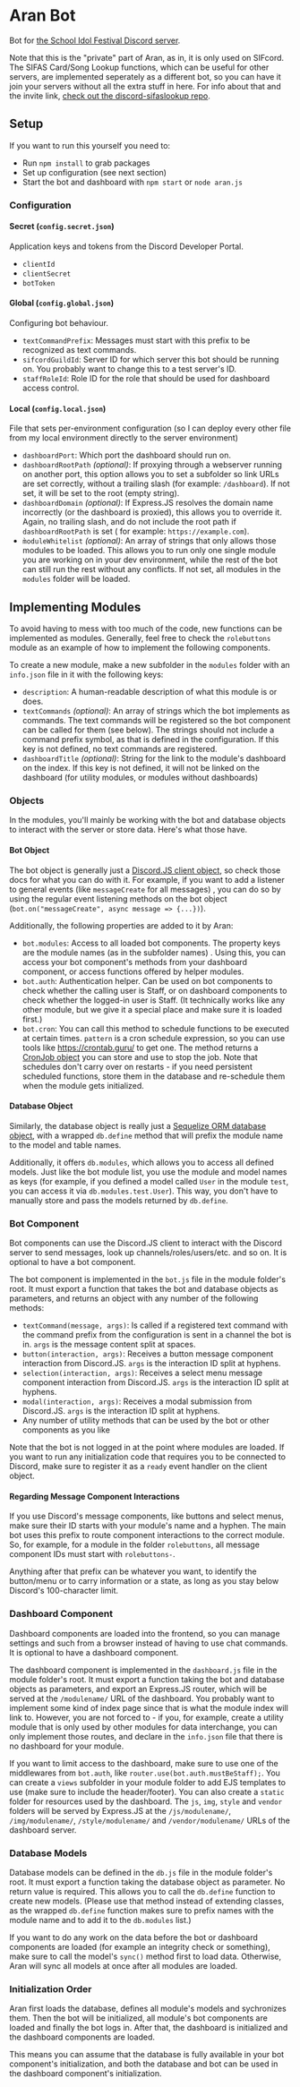 # Aran Bot

Bot for [the School Idol Festival Discord server](https://discord.gg/sif).

Note that this is the "private" part of Aran, as in, it is only used on SIFcord.  
The SIFAS Card/Song Lookup functions, which can be useful for other servers, are implemented seperately as a different
bot, so you can have it join your servers without all the extra stuff in here. For info about that and the invite
link, [check out the discord-sifaslookup repo](https://github.com/Suyooo/discord-sifaslookup/).

## Setup

If you want to run this yourself you need to:

* Run `npm install` to grab packages
* Set up configuration (see next section)
* Start the bot and dashboard with `npm start` or `node aran.js`

### Configuration

#### Secret (`config.secret.json`)

Application keys and tokens from the Discord Developer Portal.

* `clientId`
* `clientSecret`
* `botToken`

#### Global (`config.global.json`)

Configuring bot behaviour.

* `textCommandPrefix`: Messages must start with this prefix to be recognized as text commands.
* `sifcordGuildId`: Server ID for which server this bot should be running on. You probably want to change this to a test
  server's ID.
* `staffRoleId`: Role ID for the role that should be used for dashboard access control.

#### Local (`config.local.json`)

File that sets per-environment configuration (so I can deploy every other file from my local environment directly to the
server environment)

* `dashboardPort`: Which port the dashboard should run on.
* `dashboardRootPath` *(optional)*: If proxying through a webserver running on another port, this option allows you to
  set a subfolder so link URLs are set correctly, without a trailing slash (for example: `/dashboard`). If not set, it
  will be set to the root (empty string).
* `dashboardDomain` *(optional)*: If Express.JS resolves the domain name incorrectly (or the dashboard is proxied), this
  allows you to override it. Again, no trailing slash, and do not include the root path if `dashboardRootPath` is set (
  for example: `https://example.com`).
* `m̀oduleWhitelist` *(optional)*: An array of strings that only allows those modules to be loaded. This allows you to
  run only one single module you are working on in your dev environment, while the rest of the bot can still run the
  rest without any conflicts. If not set, all modules in the `modules` folder will be loaded.

## Implementing Modules

To avoid having to mess with too much of the code, new functions can be implemented as modules. Generally, feel free to
check the `rolebuttons` module as an example of how to implement the following components.

To create a new module, make a new subfolder in the `modules` folder with an `info.json` file in it with the following
keys:

* `description`: A human-readable description of what this module is or does.
* `textCommands` *(optional)*: An array of strings which the bot implements as commands. The text commands will be
  registered so the bot component can be called for them (see below). The strings should not include a command prefix
  symbol, as that is defined in the configuration. If this key is not defined, no text commands are registered.
* `dashboardTitle` *(optional)*: String for the link to the module's dashboard on the index. If this key is not defined,
  it will not be linked on the dashboard (for utility modules, or modules without dashboards)

### Objects

In the modules, you'll mainly be working with the bot and database objects to interact with the server or store data.
Here's what those have.

#### Bot Object

The bot object is generally just
a [Discord.JS client object](https://discord.js.org/#/docs/discord.js/14.0.3/class/Client), so check those docs for what
you can do with it. For example, if you want to add a listener to general events (like `messageCreate` for all messages)
, you can do so by using the regular event listening methods on the bot
object (`bot.on("messageCreate", async message => {...})`).

Additionally, the following properties are added to it by Aran:

* `bot.modules`: Access to all loaded bot components. The property keys are the module names (as in the subfolder names)
  . Using this, you can access your bot component's methods from your dashboard component, or access functions offered
  by helper modules.
* `bot.auth`: Authentication helper. Can be used on bot components to check whether the calling user is Staff, or on
  dashboard components to check whether the logged-in user is Staff. (It technically works like any other module, but we
  give it a special place and make sure it is loaded first.)
* `bot.cron`: You can call this method to schedule functions to be executed at certain times.
  `pattern` is a cron schedule expression, so you can use tools like https://crontab.guru/ to get one. The method
  returns a [CronJob object](https://www.npmjs.com/package/cron) you can store and use to stop the job. Note that
  schedules don't carry over on restarts - if you need persistent scheduled functions, store them in the database and
  re-schedule them when the module gets initialized.

#### Database Object

Similarly, the database object is really just
a [Sequelize ORM database object](https://sequelize.org/docs/v6/category/core-concepts/), with a wrapped `db.define`
method that will prefix the module name to the model and table names.

Additionally, it offers `db.modules`, which allows you to access all defined models. Just like the bot module list, you
use the module and model names as keys (for example, if you defined a model called `User` in the module `test`, you can
access it via `db.modules.test.User`). This way, you don't have to manually store and pass the models returned
by `db.define`.

### Bot Component

Bot components can use the Discord.JS client to interact with the Discord server to send messages, look up
channels/roles/users/etc. and so on. It is optional to have a bot component.

The bot component is implemented in the `bot.js` file in the module folder's root. It must export a function that takes
the bot and database objects as parameters, and returns an object with any number of the following methods:

* `textCommand(message, args)`: Is called if a registered text command with the command prefix from the configuration is
  sent in a channel the bot is in. `args` is the message content split at spaces.
* `button(interaction, args)`: Receives a button message component interaction from Discord.JS. `args` is the
  interaction ID split at hyphens.
* `selection(interaction, args)`: Receives a select menu message component interaction from Discord.JS. `args` is the
  interaction ID split at hyphens.
* `modal(interaction, args)`: Receives a modal submission from Discord.JS. `args` is the interaction ID split at
  hyphens.
* Any number of utility methods that can be used by the bot or other components as you like

Note that the bot is not logged in at the point where modules are loaded. If you want to run any initialization code
that requires you to be connected to Discord, make sure to register it as a `ready` event handler on the client object.

#### Regarding Message Component Interactions

If you use Discord's message components, like buttons and select menus, make sure their ID starts with your module's
name and a hyphen. The main bot uses this prefix to route component interactions to the correct module. So, for example,
for a module in the folder `rolebuttons`, all message component IDs must start with `rolebuttons-`.

Anything after that prefix can be whatever you want, to identify the button/menu or to carry information or a state, as
long as you stay below Discord's 100-character limit.

### Dashboard Component

Dashboard components are loaded into the frontend, so you can manage settings and such from a browser instead of having
to use chat commands. It is optional to have a dashboard component.

The dashboard component is implemented in the `dashboard.js` file in the module folder's root. It must export a function
taking the bot and database objects as parameters, and export an Express.JS router, which will be served at
the `/modulename/` URL of the dashboard. You probably want to implement some kind of index page since that is what the
module index will link to. However, you are not forced to - if you, for example, create a utility module that is only
used by other modules for data interchange, you can only implement those routes, and declare in the `info.json` file
that there is no dashboard for your module.

If you want to limit access to the dashboard, make sure to use one of the middlewares from
`bot.auth`, like `router.use(bot.auth.mustBeStaff);`. You can create a `views` subfolder in your module folder to add
EJS templates to use (make sure to include the header/footer). You can also create a `static` folder for resources used
by the dashboard. The `js`, `img`, `style` and
`vendor` folders will be served by Express.JS at the `/js/modulename/`, `/img/modulename/`,
`/style/modulename/` and `/vendor/modulename/` URLs of the dashboard server.

### Database Models

Database models can be defined in the `db.js` file in the module folder's root. It must export a function taking the
database object as parameter. No return value is required. This allows you to call the `db.define` function to create
new models. (Please use that method instead of extending classes, as the wrapped `db.define` function makes sure to
prefix names with the module name and to add it to the `db.modules` list.)

If you want to do any work on the data before the bot or dashboard components are loaded (for example an integrity check
or something), make sure to call the model's `sync()` method first to load data. Otherwise, Aran will sync all models at
once after all modules are loaded.

### Initialization Order

Aran first loads the database, defines all module's models and sychronizes them. Then the bot will be initialized, all
module's bot components are loaded and finally the bot logs in. After that, the dashboard is initialized and the
dashboard components are loaded.

This means you can assume that the database is fully available in your bot component's initialization, and both the
database and bot can be used in the dashboard component's initialization.